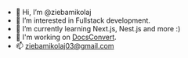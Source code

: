 - 👋 Hi, I’m @ziebamikolaj
- 👀 I’m interested in Fullstack development.
- 🌱 I’m currently learning Next.js, Nest.js and more :)
- 🔨 I'm working on <a href="[https://github.com/ziebamikolaj/DocsConvert]">DocsConvert</a>.
- 📫 ziebamikolaj03@gmail.com
